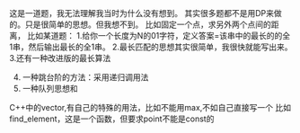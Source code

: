这是一道题，我无法理解我当时为什么没有想到。
其实很多题都不是用DP来做的。只是很简单的思想。但我想不到。
比如固定一个点，求另外两个点间的距离，
比如某道题：
	1.给你一个长度为N的01字符，定义答案=该串中的最长的的全1串，然后输出最长的全1串。
        2.最长匹配的思想其实很简单，我很快就能写出来。
	3.还有一种改进版的最长算法
	

4. 一种跳台阶的方法：采用递归调用法
5. 一种队列思想和

C++中的vector,有自己的特殊的用法，比如不能用max,不如自己直接写一个
比如find_element，这是一个函数，但要求point不能是const的
